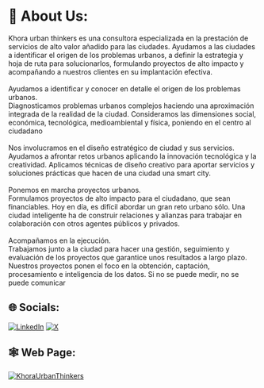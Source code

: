 # 🌳 About Us:
Khora urban thinkers es una consultora especializada en la prestación de servicios de alto valor añadido para las ciudades. Ayudamos a las ciudades a identificar el origen de los problemas urbanos, a definir la estrategia y hoja de ruta para solucionarlos, formulando proyectos de alto impacto y acompañando a nuestros clientes en su implantación efectiva. <br><br>Ayudamos a identificar y conocer en detalle el origen de los problemas urbanos.<br>Diagnosticamos problemas urbanos complejos haciendo una aproximación integrada de la realidad de la ciudad. Consideramos las dimensiones social, económica, tecnológica, medioambiental y física, poniendo en el centro al ciudadano<br><br>Nos involucramos en el diseño estratégico de ciudad  y sus servicios.<br>Ayudamos a afrontar retos urbanos aplicando la innovación tecnológica y  la creatividad. Aplicamos técnicas de diseño creativo para aportar servicios y soluciones prácticas que hacen de una ciudad una smart city.<br><br>Ponemos en marcha proyectos urbanos. <br>Formulamos proyectos de alto impacto para el ciudadano, que sean financiables. Hoy en día, es difícil abordar un gran reto urbano sólo. Una ciudad inteligente ha de construir relaciones y alianzas para trabajar en colaboración con otros agentes públicos y privados.<br><br>Acompañamos en la ejecución.<br>Trabajamos junto a la ciudad para hacer una gestión, seguimiento y evaluación de los proyectos que garantice unos resultados a largo plazo. Nuestros proyectos ponen el foco en la obtención, captación, procesamiento e inteligencia de los datos. Si no se puede medir, no se puede comunicar

## 🌐 Socials:
[![LinkedIn](https://img.shields.io/badge/LinkedIn-%230077B5.svg?logo=linkedin&logoColor=white)](https://www.linkedin.com/company/khora-urban-thinkers/) [![X](https://img.shields.io/badge/X-black.svg?logo=X&logoColor=white)](https://x.com/khoraurban) 

## 🕸️ Web Page:
[![KhoraUrbanThinkers](https://khoraurbanthinkers.es/wp-content/themes/khora/img/khora-l.svg)](https://khoraurbanthinkers.es/en/)
